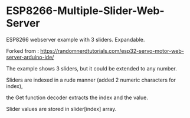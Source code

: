 # ESP8266-Multiple-Slider-Web-Server
ESP8266 webserver example with 3 sliders.  Expandable.

Forked from : https://randomnerdtutorials.com/esp32-servo-motor-web-server-arduino-ide/

The example shows 3 sliders, but it could be extended to any number. 

Sliders are indexed in a rude manner (added 2 numeric characters for index), 

the Get function decoder extracts the index and the value.

Slider values are stored in slider[index] array.
